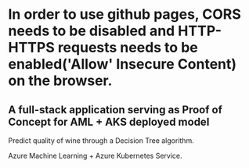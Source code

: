 # In order to use github pages, CORS needs to be disabled and HTTP-HTTPS requests needs to be enabled('Allow' Insecure Content) on the browser.

## A full-stack application serving as Proof of Concept for AML + AKS deployed model

Predict quality of wine through a Decision Tree algorithm.

Azure Machine Learning + Azure Kubernetes Service.


